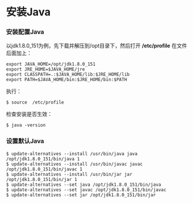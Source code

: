 安装Java
=================================================================================
### 安装配置Java
以jdk1.8.0_151为例，先下载并解压到/opt目录下，然后打开 **/etc/profile** 在文件后面加上：
```shell
export JAVA_HOME=/opt/jdk1.8.0_151
export JRE_HOME=$JAVA_HOME/jre
export CLASSPATH=.:$JAVA_HOME/lib:$JRE_HOME/lib
export PATH=$JAVA_HOME/bin:$JRE_HOME/bin:$PATH
```
执行：
```shell
$ source  /etc/profile
```
检查安装是否生效：
```shell
$ java -version
```

### 设置默认Java
```shell
$ update-alternatives --install /usr/bin/java java /opt/jdk1.8.0_151/bin/java 1
$ update-alternatives --install /usr/bin/javac javac /opt/jdk1.8.0_151/bin/javac 1
$ update-alternatives --install /usr/bin/jar jar /opt/jdk1.8.0_151/bin/jar 1
$ update-alternatives --set java /opt/jdk1.8.0_151/bin/java
$ update-alternatives --set javac /opt/jdk1.8.0_151/bin/javac
$ update-alternatives --set jar /opt/jdk1.8.0_151/bin/jar
```

